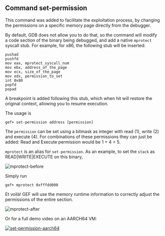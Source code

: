 ## Command set-permission ##

This command was added to facilitate the exploitation process, by changing the
permissions on a specific memory page directly from the debugger.

By default, GDB does not allow you to do that, so the command will modify a
code section of the binary being debugged, and add a native `mprotect` syscall
stub. For example, for x86, the following stub will be inserted:

```
pushad
pushfd
mov eax, mprotect_syscall_num
mov ebx, address_of_the_page
mov ecx, size_of_the_page
mov edx, permission_to_set
int 0x80
popfd
popad
```

A breakpoint is added following this stub, which when hit will restore the
original context, allowing you to resume execution.

The usage is

```
gef➤ set-permission address [permission]
```

The `permission` can be set using a bitmask as integer with read (1), write (2)
and execute (4). For combinations of these permissions they can just be added:
Read and Execute permission would be 1 + 4 = 5.

`mprotect` is an alias for `set-permission`. As an example, to set the `stack`
as READ|WRITE|EXECUTE on this binary,

![mprotect-before](https://i.imgur.com/RRYHxzW.png)

Simply run

```
gef➤ mprotect 0xfffdd000
```

Et voilà! GEF will use the memory runtime information to correctly adjust the
permissions of the entire section.

![mprotect-after](https://i.imgur.com/9MvyQi8.png)

Or for a full demo video on an AARCH64 VM:

[![set-permission-aarch64](https://img.youtube.com/vi/QqmfxIGzbmM/0.jpg)](https://www.youtube.com/watch?v=QqmfxIGzbmM)
